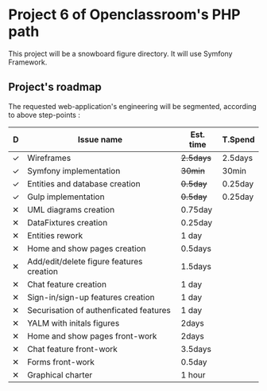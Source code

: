 # Project 6 of Openclassroom's PHP path

This project will be a snowboard figure directory. It will use Symfony 
Framework.

## Project's roadmap

The requested web-application's engineering will be segmented, according to above step-points : 

| D | Issue name                                  | Est. time   | T.Spend |
|---|---------------------------------------------|-------------|---------|
| ✓ | Wireframes                                  | ~~2.5days~~ | 2.5days |
| ✓ | Symfony implementation                      | ~~30min~~   | 30min   |
| ✓ | Entities and database creation              | ~~0.5day~~  | 0.25day |
| ✓ | Gulp implementation                         | ~~0.5day~~  | 0.25day |
| ✕ | UML diagrams creation                       | 0.75day     |         |
| ✕ | DataFixtures creation                       | 0.25day     |         |
| ✕ | Entities rework                             | 1 day       |         | 
| ✕ | Home and show pages creation                | 0.5days     |         |
| ✕ | Add/edit/delete figure features creation    | 1.5days     |         |
| ✕ | Chat feature creation                       | 1 day       |         |
| ✕ | Sign-in/sign-up features creation           | 1 day       |         |
| ✕ | Securisation of authenficated features      | 1 day       |         |
| ✕ | YALM with initals figures                   | 2days       |         |
| ✕ | Home and show pages front-work              | 2days       |         |
| ✕ | Chat feature front-work                     | 3.5days     |         |
| ✕ | Forms front-work                            | 0.5day      |         |
| ✕ | Graphical charter                           | 1 hour      |         |
